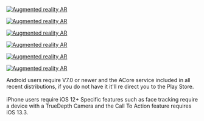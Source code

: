 <html>
<head>
<meta http-equiv="AddType" content="model/vnd.reality">
</head>
<body>
<div id="AR"> 
<div id="ios"> 
<p>
<a rel="ar" href="https://jdosses.github.io/Augmented/Objects/QuidProBroAnimation.reality#callToAction=Go%20back&checkoutTitle=Quid%20Pro%20Bro&checkoutSubtitle=osses.com.co%20">
<img src="https://i.imgur.com/RqPKZLt.png" width="auto" height="auto" alt="Augmented reality AR">
</a>
</p>
<p>
<a rel="ar" href="https://jdosses.github.io/Augmented/Objects/DNA.reality#callToAction=Go%20back&checkoutTitle=DNA%20strands&checkoutSubtitle=Quick%20spin%20animation">
<img src="https://i.imgur.com/7GAmgAo.png" width="auto" height="auto" alt="Augmented reality AR">
</a>
</p>
<p>
<a rel="ar" href="https://jdosses.github.io/Augmented/Mask_1.reality#callToAction=Face%20mask&checkoutTitle=Face%20mask&checkoutSubtitle=Disposable,%20breathable%20face%20mask&price=$5">
<img src="https://i.imgur.com/voKguHE.png" width="auto" height="auto" alt="Augmented reality AR">
</a>
</p>
<p>
<a rel="ar" href="https://jdosses.github.io/Augmented/HeadBand.reality#callToAction=Add%20to%20cart&checkoutTitle=Reindeer%20Headband&checkoutSubtitle=Rustic%20finish%20with%20rotating%20propeller&price=$8">
<img src="https://i.imgur.com/WifJWTB.png" width="auto" height="auto" alt="Augmented reality AR">
</a>
</p>
</div>  
<div id="Android">  
  <p>
<a href="intent://arvr.google.com/scene-viewer/1.0?file=https://jdosses.github.io/Augmented/QuidProBro_animation_00.glb&mode=ar_only#Intent;scheme=https;package=com.google.ar.core;action=android.intent.action.VIEW;S.browser_fallback_url=https://play.google.com/store/apps/details?id=com.google.ar.core&hl=en&gl=US;end;"><img src="https://i.imgur.com/jjWoHT5.png" width="auto" height="auto" alt="Augmented reality AR"></a>
  </p>  
  <p>
<a href="intent://arvr.google.com/scene-viewer/1.0?file=https://jdosses.github.io/Augmented/Rocket.glb&mode=ar_only#Intent;scheme=https;package=com.google.ar.core;action=android.intent.action.VIEW;S.browser_fallback_url=https://play.google.com/store/apps/details?id=com.google.ar.core&hl=en&gl=US;end;"><img src="https://i.imgur.com/BBOaFSV.png" width="auto" height="auto" alt="Augmented reality AR"></a>
  </p>  
</div>
</div>
 <div id="description">  
<p class="description">Android users require V7.0 or newer and the ACore service included in all recent distributions, if you do not have it it'll re direct you to the Play Store.<br><br>iPhone users require iOS 12+ Specific features such as face tracking require a device with a TrueDepth Camera and the Call To Action feature requires iOS 13.3.<br></p>  
</div>   
</body>
</html>
